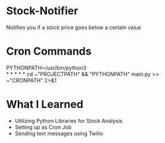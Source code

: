 # Stock-Notifier
Notifies you if a stock price goes below a certain value

# Cron Commands
PYTHONPATH=/usr/bin/python3\
\* \* \* \* \* cd ~"PROJECTPATH" && "PYTHONPATH" main.py >> ~"CRONPATH" 2>&1

# What I Learned
 * Utilizing Python Libraries for Stock Analysis
 * Setting up as Cron Job
 * Sending text messages using Twilio
